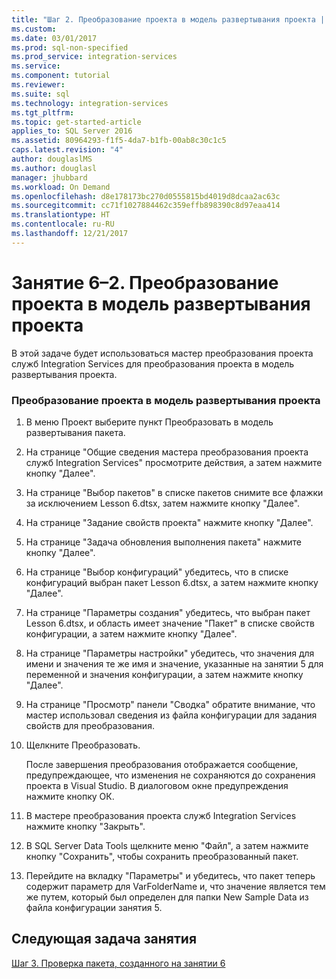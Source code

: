 ```yaml
---
title: "Шаг 2. Преобразование проекта в модель развертывания проекта | Документы Майкрософт"
ms.custom: 
ms.date: 03/01/2017
ms.prod: sql-non-specified
ms.prod_service: integration-services
ms.service: 
ms.component: tutorial
ms.reviewer: 
ms.suite: sql
ms.technology: integration-services
ms.tgt_pltfrm: 
ms.topic: get-started-article
applies_to: SQL Server 2016
ms.assetid: 80964293-f1f5-4da7-b1fb-00ab8c30c1c5
caps.latest.revision: "4"
author: douglaslMS
ms.author: douglasl
manager: jhubbard
ms.workload: On Demand
ms.openlocfilehash: d8e178173bc270d0555815bd4019d8dcaa2ac63c
ms.sourcegitcommit: cc71f1027884462c359effb898390c8d97eaa414
ms.translationtype: HT
ms.contentlocale: ru-RU
ms.lasthandoff: 12/21/2017
---
```

# <a name="lesson-6-2---converting-the-project-to-the-project-deployment-model"></a>Занятие 6–2. Преобразование проекта в модель развертывания проекта
В этой задаче будет использоваться мастер преобразования проекта служб Integration Services для преобразования проекта в модель развертывания проекта.  
  
### <a name="converting-the-project-to-the-project-deployment-model"></a>Преобразование проекта в модель развертывания проекта  
  
1.  В меню Проект выберите пункт Преобразовать в модель развертывания пакета.  
  
2.  На странице "Общие сведения мастера преобразования проекта служб Integration Services" просмотрите действия, а затем нажмите кнопку "Далее".  
  
3.  На странице "Выбор пакетов" в списке пакетов снимите все флажки за исключением Lesson 6.dtsx, затем нажмите кнопку "Далее".  
  
4.  На странице "Задание свойств проекта" нажмите кнопку "Далее".  
  
5.  На странице "Задача обновления выполнения пакета" нажмите кнопку "Далее".  
  
6.  На странице "Выбор конфигураций" убедитесь, что в списке конфигураций выбран пакет Lesson 6.dtsx, а затем нажмите кнопку "Далее".  
  
7.  На странице "Параметры создания" убедитесь, что выбран пакет Lesson 6.dtsx, и область имеет значение "Пакет" в списке свойств конфигурации, а затем нажмите кнопку "Далее".  
  
8.  На странице "Параметры настройки" убедитесь, что значения для имени и значения те же имя и значение, указанные на занятии 5 для переменной и значения конфигурации, а затем нажмите кнопку "Далее".  
  
9. На странице "Просмотр" панели "Сводка" обратите внимание, что мастер использовал сведения из файла конфигурации для задания свойств для преобразования.  
  
10. Щелкните Преобразовать.  
  
    После завершения преобразования отображается сообщение, предупреждающее, что изменения не сохраняются до сохранения проекта в Visual Studio. В диалоговом окне предупреждения нажмите кнопку ОК.  
  
11. В мастере преобразования проекта служб Integration Services нажмите кнопку "Закрыть".  
  
12. В SQL Server Data Tools щелкните меню "Файл", а затем нажмите кнопку "Сохранить", чтобы сохранить преобразованный пакет.  
  
13. Перейдите на вкладку "Параметры" и убедитесь, что пакет теперь содержит параметр для VarFolderName и, что значение является тем же путем, который был определен для папки New Sample Data из файла конфигурации занятия 5.  
  
## <a name="next-task-in-lesson"></a>Следующая задача занятия  
[Шаг 3. Проверка пакета, созданного на занятии 6](../integration-services/lesson-6-3-testing-the-lesson-6-package.md)  
  
  
  
